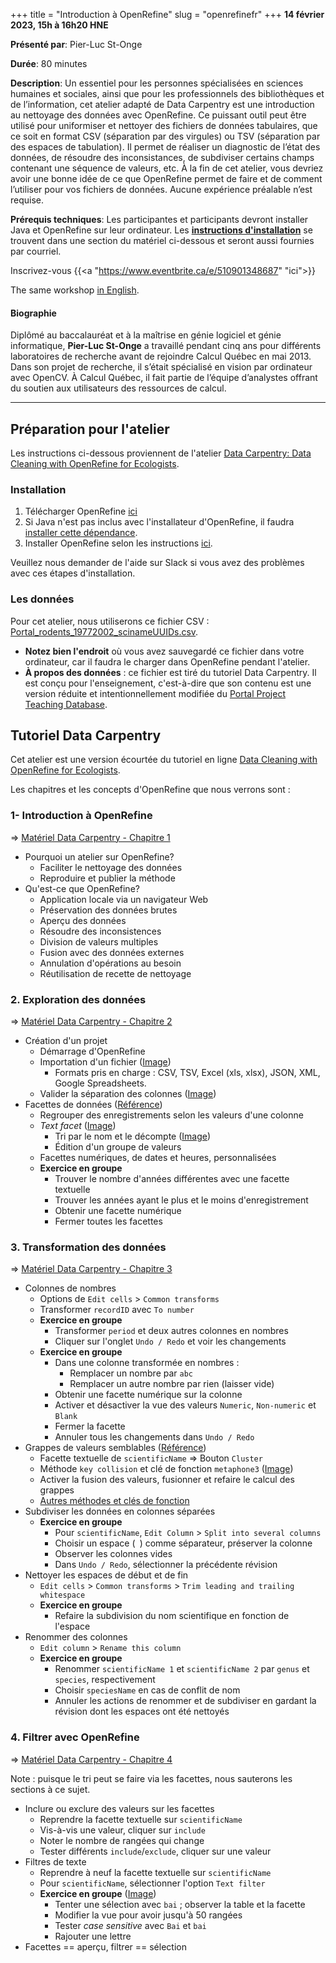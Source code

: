 +++
title = "Introduction à OpenRefine"
slug = "openrefinefr"
+++
**14 février 2023, 15h à 16h20 HNE**

**Présenté par**: Pier-Luc St-Onge

**Durée**: 80 minutes

**Description**: Un essentiel pour les personnes spécialisées en sciences humaines et sociales, ainsi que pour
les professionnels des bibliothèques et de l’information, cet atelier adapté de Data Carpentry est une
introduction au nettoyage des données avec OpenRefine. Ce puissant outil peut être utilisé pour uniformiser et
nettoyer des fichiers de données tabulaires, que ce soit en format CSV (séparation par des virgules) ou TSV
(séparation par des espaces de tabulation). Il permet de réaliser un diagnostic de l’état des données, de
résoudre des inconsistances, de subdiviser certains champs contenant une séquence de valeurs, etc. À la fin de
cet atelier, vous devriez avoir une bonne idée de ce que OpenRefine permet de faire et de comment l’utiliser
pour vos fichiers de données. Aucune expérience préalable n’est requise.

**Prérequis techniques**: Les participantes et participants devront installer
Java et OpenRefine sur leur ordinateur.
Les [**instructions d'installation**](#préparation-pour-latelier) se trouvent
dans une section du matériel ci-dessous et seront aussi fournies par courriel.

Inscrivez-vous {{<a "https://www.eventbrite.ca/e/510901348687" "ici">}}

The same workshop [in English](/openrefine).

#### Biographie

Diplômé au baccalauréat et à la maîtrise en génie logiciel et génie informatique, **Pier-Luc St-Onge** a
travaillé pendant cinq ans pour différents laboratoires de recherche avant de rejoindre Calcul Québec en
mai 2013. Dans son projet de recherche, il s’était spécialisé en vision par ordinateur avec OpenCV. À Calcul
Québec, il fait partie de l’équipe d’analystes offrant du soutien aux utilisateurs des ressources de calcul.

<!-- {{< vimeo 690948795 >}} -->
<!-- <br> -->

<!-- - [Watch this session on Vimeo](https://vimeo.com/690948795) -->
-----

## Préparation pour l'atelier

Les instructions ci-dessous proviennent de l'atelier
[Data Carpentry: Data Cleaning with OpenRefine for Ecologists](https://datacarpentry.org/OpenRefine-ecology-lesson/setup.html).

### Installation

1. Télécharger OpenRefine
   [ici](https://openrefine.org/download.html)
2. Si Java n'est pas inclus avec l'installateur d'OpenRefine, il faudra
   [installer cette dépendance](https://openrefine.org/docs/manual/installing#system-requirements).
3. Installer OpenRefine selon les instructions
   [ici](https://openrefine.org/docs/manual/installing#installing-or-upgrading).

Veuillez nous demander de l'aide sur Slack si vous avez des problèmes avec
ces étapes d'installation.

### Les données

Pour cet atelier, nous utiliserons ce fichier CSV :
[Portal_rodents_19772002_scinameUUIDs.csv](https://ndownloader.figshare.com/files/7823341).
* **Notez bien l'endroit** où vous avez sauvegardé ce fichier dans votre
  ordinateur, car il faudra le charger dans OpenRefine pendant l'atelier.
* **À propos des données** : ce fichier est tiré du tutoriel Data Carpentry.
  Il est conçu pour l'enseignement, c'est-à-dire que son contenu est
  une version réduite et intentionnellement modifiée du
  [Portal Project Teaching Database](https://figshare.com/articles/dataset/Portal_Project_Teaching_Database/1314459).

## Tutoriel Data Carpentry

Cet atelier est une version écourtée du tutoriel en ligne
[Data Cleaning with OpenRefine for Ecologists](https://datacarpentry.org/OpenRefine-ecology-lesson/).

Les chapitres et les concepts d'OpenRefine que nous verrons sont :

### 1- Introduction à OpenRefine
=> [Matériel Data Carpentry - Chapitre 1](https://datacarpentry.org/OpenRefine-ecology-lesson/01-getting-started/index.html)

* Pourquoi un atelier sur OpenRefine?
  * Faciliter le nettoyage des données
  * Reproduire et publier la méthode
* Qu'est-ce que OpenRefine?
  * Application locale via un navigateur Web
  * Préservation des données brutes
  * Aperçu des données
  * Résoudre des inconsistences
  * Division de valeurs multiples
  * Fusion avec des données externes
  * Annulation d'opérations au besoin
  * Réutilisation de recette de nettoyage

### 2. Exploration des données

=> [Matériel Data Carpentry - Chapitre 2](https://datacarpentry.org/OpenRefine-ecology-lesson/02-exploring-data/index.html)

* Création d'un projet
  * Démarrage d'OpenRefine
  * Importation d'un fichier
    ([Image](https://datacarpentry.org/OpenRefine-ecology-lesson/fig/openrefine-create-project.png))
    * Formats pris en charge :
      CSV, TSV, Excel (xls, xlsx), JSON, XML, Google Spreadsheets.
  * Valider la séparation des colonnes
    ([Image](https://datacarpentry.org/OpenRefine-ecology-lesson/fig/openrefine-data-import.png))
* Facettes de données ([Référence](https://docs.openrefine.org/manual/facets))
  * Regrouper des enregistrements selon les valeurs d'une colonne
  * *Text facet*
    ([Image](https://datacarpentry.org/OpenRefine-ecology-lesson/fig/ORFacetMenu.png))
    * Tri par le nom et le décompte
      ([Image](https://datacarpentry.org/OpenRefine-ecology-lesson/fig/ORFacetedScientificName.png))
    * Édition d'un groupe de valeurs
  * Facettes numériques, de dates et heures, personnalisées
  * **Exercice en groupe**
    * Trouver le nombre d'années différentes avec une facette textuelle
    * Trouver les années ayant le plus et le moins d'enregistrement
    * Obtenir une facette numérique
    * Fermer toutes les facettes

### 3. Transformation des données

=> [Matériel Data Carpentry - Chapitre 3](https://datacarpentry.org/OpenRefine-ecology-lesson/03-transforming-data/index.html)

* Colonnes de nombres
  * Options de `Edit cells` > `Common transforms`
  * Transformer `recordID` avec `To number`
  * **Exercice en groupe**
    * Transformer `period` et deux autres colonnes en nombres
    * Cliquer sur l'onglet `Undo / Redo` et voir les changements
  * **Exercice en groupe**
    * Dans une colonne transformée en nombres :
      * Remplacer un nombre par `abc`
      * Remplacer un autre nombre par rien (laisser vide)
    * Obtenir une facette numérique sur la colonne
    * Activer et désactiver la vue des valeurs
      `Numeric`, `Non-numeric` et `Blank`
    * Fermer la facette
    * Annuler tous les changements dans `Undo / Redo`
* Grappes de valeurs semblables
  ([Référence](https://openrefine.org/docs/manual/cellediting#cluster-and-edit))
  * Facette textuelle de `scientificName` => Bouton `Cluster`
  * Méthode `key collision` et clé de fonction `metaphone3`
    ([Image](https://datacarpentry.org/OpenRefine-ecology-lesson/fig/openrefine-clustering.png))
  * Activer la fusion des valeurs, fusionner et refaire le calcul des grappes
  * [Autres méthodes et clés de fonction](https://openrefine.org/docs/manual/cellediting#clustering-methods)
* Subdiviser les données en colonnes séparées
  * **Exercice en groupe**
    * Pour `scientificName`, `Edit Column` > `Split into several columns`
    * Choisir un espace (` `) comme séparateur, préserver la colonne
    * Observer les colonnes vides
    * Dans `Undo / Redo`, sélectionner la précédente révision
* Nettoyer les espaces de début et de fin
  * `Edit cells` > `Common transforms` > `Trim leading and trailing whitespace`
  * **Exercice en groupe**
    * Refaire la subdivision du nom scientifique en fonction de l'espace
* Renommer des colonnes
  * `Edit column` > `Rename this column`
  * **Exercice en groupe**
    * Renommer `scientificName 1` et `scientificName 2`
      par `genus` et `species`, respectivement
    * Choisir `speciesName` en cas de conflit de nom
    * Annuler les actions de renommer et de subdiviser en gardant
      la révision dont les espaces ont été nettoyés

### 4. Filtrer avec OpenRefine

=> [Matériel Data Carpentry - Chapitre 4](https://datacarpentry.org/OpenRefine-ecology-lesson/04-filter-exclude-sort/index.html)

Note : puisque le tri peut se faire via les facettes,
nous sauterons les sections à ce sujet.

* Inclure ou exclure des valeurs sur les facettes
  * Reprendre la facette textuelle sur `scientificName`
  * Vis-à-vis une valeur, cliquer sur `include`
  * Noter le nombre de rangées qui change
  * Tester différents `include`/`exclude`, cliquer sur une valeur
* Filtres de texte
  * Reprendre à neuf la facette textuelle sur `scientificName`
  * Pour `scientificName`, sélectionner l'option `Text filter`
  * **Exercice en groupe**
    ([Image](https://datacarpentry.org/OpenRefine-ecology-lesson/fig/openrefine-filtering.png))
    * Tenter une sélection avec `bai` ; observer la table et la facette
    * Modifier la vue pour avoir jusqu'à 50 rangées
    * Tester *case sensitive* avec `Bai` et `bai`
    * Rajouter une lettre
* Facettes == aperçu, filtrer == sélection
